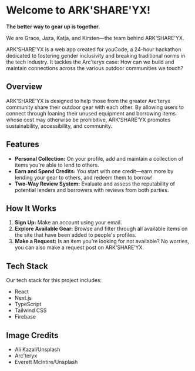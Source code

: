 # Welcome to ARK'SHARE'YX!

**The better way to gear up is together.**

We are Grace, Jaza, Katja, and Kirsten&mdash;the team behind ARK'SHARE'YX.

ARK'SHARE'YX is a web app created for youCode, a 24-hour hackathon dedicated to fostering gender inclusivity and breaking traditional norms in the tech industry. It tackles the Arc'teryx case: How can we build and maintain connections across the various outdoor communities we touch?

## Overview

ARK'SHARE'YX is designed to help those from the greater Arc'teryx community share their outdoor gear with each other. By allowing users to connect through loaning their unused equipment and borrowing items whose cost may otherwise be prohibitive, ARK'SHARE'YX promotes sustainability, accessibility, and community.

## Features

- **Personal Collection:** On your profile, add and maintain a collection of items you're able to lend to others.
- **Earn and Spend Credits:** You start with one credit&mdash;earn more by lending your gear to others, and redeem them to borrow!
- **Two-Way Review System:** Evaluate and assess the reputability of potential lenders and borrowers with reviews from both parties.

## How It Works

1. **Sign Up:** Make an account using your email.
2. **Explore Available Gear:** Browse and filter through all available items on the site that have been added to people's profiles.
3. **Make a Request:** Is an item you’re looking for not available? No worries, you can also make a request post on ARK’SHARE’YX.

## Tech Stack

Our tech stack for this project includes:
- React
- Next.js
- TypeScript
- Tailwind CSS
- Firebase

## Image Credits

- Ali Kazal/Unsplash
- Arc'teryx
- Everett McIntire/Unsplash
